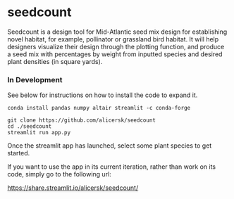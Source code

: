 # seedcount
Seedcount is a design tool for Mid-Atlantic seed mix design for establishing novel habitat, for example, pollinator or grassland bird habitat. It will help designers visualize their design through the plotting function, and produce a seed mix with percentages by weight from inputted species and desired plant densities (in square yards).
### In Development

See below for instructions on how to install the code to expand it.

```
conda install pandas numpy altair streamlit -c conda-forge 

git clone https://github.com/alicersk/seedcount
cd ./seedcount
streamlit run app.py
```
Once the streamlit app has launched, select some plant species to get started. 

If you want to use the app in its current iteration, rather than work on its code, simply go to the following url:

https://share.streamlit.io/alicersk/seedcount/ 
